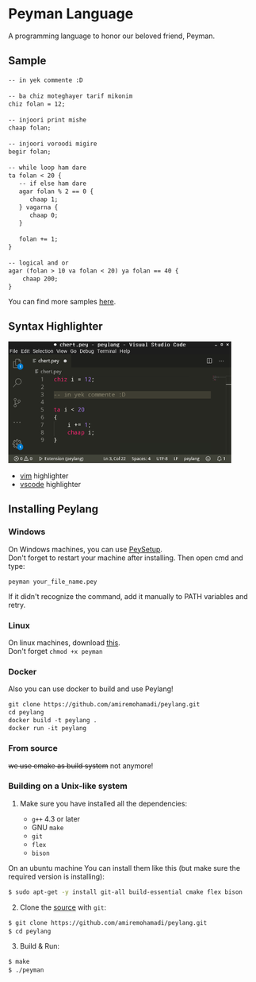 # Peyman Language

A programming language to honor our beloved friend, Peyman.

## Sample
```
-- in yek commente :D

-- ba chiz moteghayer tarif mikonim
chiz folan = 12;

-- injoori print mishe
chaap folan;

-- injoori voroodi migire
begir folan;

-- while loop ham dare
ta folan < 20 {
   -- if else ham dare
   agar folan % 2 == 0 {
      chaap 1;
   } vagarna {
      chaap 0;
   }
   
   folan += 1;
}

-- logical and or
agar (folan > 10 va folan < 20) ya folan == 40 {
    chaap 200;
}
```

You can find more samples [here](https://github.com/amiremohamadi/peylang/tree/0.0.4/test/samples).


## Syntax Highlighter
<img src="https://github.com/amiremohamadi/peylang/blob/master/screen-shot.png?raw=true" width="450">

- [vim](https://github.com/amiremohamadi/peylang/blob/master/.vim/syntax/pey.vim) highlighter
- [vscode](https://marketplace.visualstudio.com/items?itemName=peylang.peylang) highlighter

## Installing Peylang
### Windows
On Windows machines, you can use [PeySetup](https://github.com/amiremohamadi/peylang/releases/download/0.0.4/PeySetup.exe).
<br/>
Don't forget to restart your machine after installing. Then open cmd and type:
```
peyman your_file_name.pey
```

If it didn't recognize the command, add it manually to PATH variables and retry.

### Linux
On linux machines, download [this](https://github.com/amiremohamadi/peylang/releases/download/0.0.4/peyman).
<br/>
Don't forget ```chmod +x peyman```

### Docker
Also you can use docker to build and use Peylang!
```
git clone https://github.com/amiremohamadi/peylang.git
cd peylang
docker build -t peylang .
docker run -it peylang
```

### From source

~~we use cmake as build system~~ not anymore!

### Building on a Unix-like system
1. Make sure you have installed all the dependencies:

    * `g++` 4.3 or later
    * GNU `make`
    * `git`
    * `flex`
    * `bison`

On an ubuntu machine You can install them like this (but make sure the required version is installing):
```sh
$ sudo apt-get -y install git-all build-essential cmake flex bison
```

2. Clone the [source](https://github.com/amiremohamadi/peylang.git) with `git`:
```sh
$ git clone https://github.com/amiremohamadi/peylang.git
$ cd peylang
```

3. Build & Run:
```sh 
$ make
$ ./peyman
```

